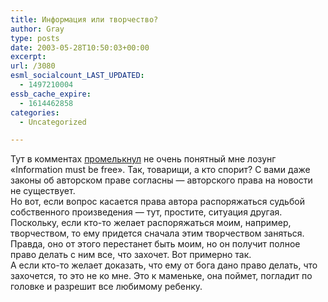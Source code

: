 ```yaml
---
title: Информация или творчество?
author: Gray
type: posts
date: 2003-05-28T10:50:03+00:00
excerpt:
url: /3080
esml_socialcount_LAST_UPDATED:
  - 1497210004
essb_cache_expire:
  - 1614462858
categories:
  - Uncategorized

---
```








Тут в комментах <a href="http://www.searchengines.ru/blog/archives/000880.html" target="_blank">промелькнул</a> не очень понятный мне лозунг &#171;Information must be free&#187;. Так, товарищи, а кто спорит? С вами даже законы об авторском праве согласны &#8212; авторского права на новости не существует.  
Но вот, если вопрос касается права автора распоряжаться судьбой собственного произведения &#8212; тут, простите, ситуация другая. Поскольку, если кто-то желает распоряжаться моим, например, творчеством, то ему придется сначала этим творчеством заняться. Правда, оно от этого перестанет быть моим, но он получит полное право делать с ним все, что захочет. Вот примерно так.  
А если кто-то желает доказать, что ему от бога дано право делать, что захочется, то это не ко мне. Это к маменьке, она поймет, погладит по головке и разрешит все любимому ребенку.